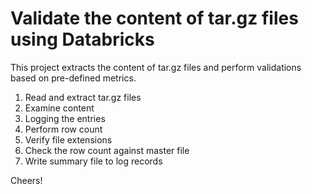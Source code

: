 # Validate the content of tar.gz files using Databricks

This project extracts the content of tar.gz files and perform validations based on pre-defined metrics.

1. Read and extract tar.gz files
2. Examine content
3. Logging the entries
4. Perform row count
5. Verify file extensions
6. Check the row count against master file
7. Write summary file to log records

Cheers!
